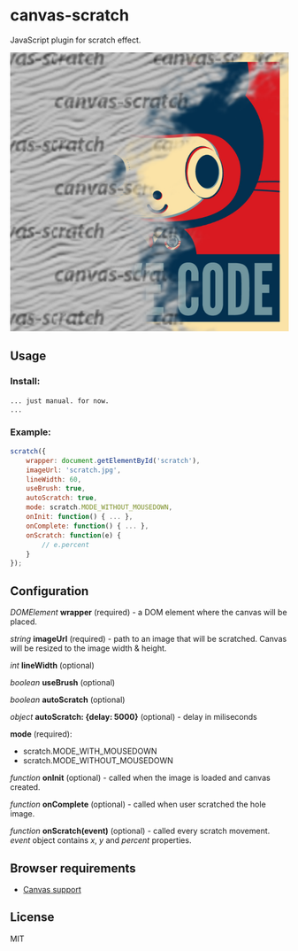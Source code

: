 # canvas-scratch
JavaScript plugin for scratch effect.

![Demo](/demo.png)

## Usage

### Install:

    ... just manual. for now.
    ...

### Example:

```javascript
scratch({
    wrapper: document.getElementById('scratch'),
    imageUrl: 'scratch.jpg',
    lineWidth: 60,
    useBrush: true,
    autoScratch: true,
    mode: scratch.MODE_WITHOUT_MOUSEDOWN,
    onInit: function() { ... },
    onComplete: function() { ... },
    onScratch: function(e) {
        // e.percent
    }
});
```

## Configuration

<i>DOMElement</i> <b>wrapper</b> (required) - a DOM element where the canvas will be placed.

<i>string</i> <b>imageUrl</b> (required) - path to an image that will be scratched. Canvas will be resized to the image width & height.

<i>int</i> <b>lineWidth</b> (optional)

<i>boolean</i> <b>useBrush</b> (optional)

<i>boolean</i> <b>autoScratch</b> (optional)

<i>object</i> <b>autoScratch: {delay: 5000}</b> (optional) - delay in miliseconds

<b>mode</b> (required):
* scratch.MODE_WITH_MOUSEDOWN
* scratch.MODE_WITHOUT_MOUSEDOWN

<i>function</i> <b>onInit</b> (optional) - called when the image is loaded and canvas created.

<i>function</i> <b>onComplete</b> (optional) - called when user scratched the hole image.

<i>function</i> <b>onScratch(event)</b> (optional) - called every scratch movement. <var>event</var> object contains <var>x</var>, <var>y</var> and <var>percent</var> properties.


## Browser requirements

* [Canvas support](http://caniuse.com/#feat=canvas)

## License

MIT
